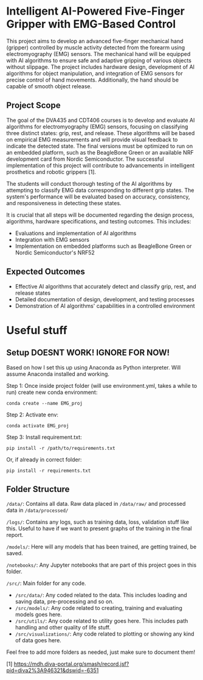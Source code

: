 # **Intelligent AI-Powered Five-Finger Gripper with EMG-Based Control**

This project aims to develop an advanced five-finger mechanical hand (gripper)
controlled by muscle activity detected from the forearm using electromyography
(EMG) sensors. The mechanical hand will be equipped with AI algorithms to
ensure safe and adaptive gripping of various objects without slippage. The
project includes hardware design, development of AI algorithms for object
manipulation, and integration of EMG sensors for precise control of hand
movements. Additionally, the hand should be capable of smooth object release.

## **Project Scope**

The goal of the DVA435 and CDT406 courses is to develop and evaluate AI
algorithms for electromyography (EMG) sensors, focusing on classifying three
distinct states: grip, rest, and release. These algorithms will be based on
empirical EMG measurements and will provide visual feedback to indicate the
detected state. The final versions must be optimized to run on an embedded
platform, such as the BeagleBone Green or an available NRF development card
from Nordic Semiconductor. The successful implementation of this project will
contribute to advancements in intelligent prosthetics and robotic grippers [1].

The students will conduct thorough testing of the AI algorithms by attempting to
classify EMG data corresponding to different grip states. The system's
performance will be evaluated based on accuracy, consistency, and
responsiveness in detecting these states.

It is crucial that all steps will be documented regarding the design process,
algorithms, hardware specifications, and testing outcomes. This includes:
  - Evaluations and implementation of AI algorithms
  - Integration with EMG sensors
  - Implementation on embedded platforms such as BeagleBone Green or Nordic Semiconductor's NRF52

## **Expected Outcomes**
  - Effective AI algorithms that accurately detect and classify grip, rest, and release states
  - Detailed documentation of design, development, and testing processes
  - Demonstration of AI algorithms' capabilities in a controlled environment

# **Useful stuff**
## **Setup** DOESNT WORK! IGNORE FOR NOW!
Based on how I set this up using Anaconda as Python interpreter. Will assume Anaconda installed and working. 

Step 1: Once inside project folder (will use environment.yml, takes a while to run) create new conda environment: 
```
conda create --name EMG_proj
```

Step 2: Activate env: 
```
conda activate EMG_proj
```

Step 3: Install requirement.txt: 
```
pip install -r /path/to/requirements.txt
```
Or, if already in correct folder: 
```
pip install -r requirements.txt
```


## **Folder Structure**
`/data/`: Contains all data. Raw data placed in `/data/raw/` and processed data in `/data/processed/`

`/logs/`: Contains any logs, such as training data, loss, validation stuff like this. Useful to have if we want to present graphs of the training in the final report. 

`/models/`: Here will any models that has been trained, are getting trained, be saved. 

`/notebooks/`: Any Jupyter notebooks that are part of this project goes in this folder. 

`/src/`: Main folder for any code. 
- `/src/data/`: Any coded related to the data. This includes loading and saving data, pre-processing and so on. 
- `/src/models/`: Any code related to creating, training and evaluating models goes here. 
- `/src/utils/`: Any code related to utility goes here. This includes path handling and other quality of life stuff. 
- `/src/visualizations/`: Any code related to plotting or showing any kind of data goes here. 

Feel free to add more folders as needed, just make sure to document them! 

[1] https://mdh.diva-portal.org/smash/record.jsf?pid=diva2%3A946321&dswid=-6351
